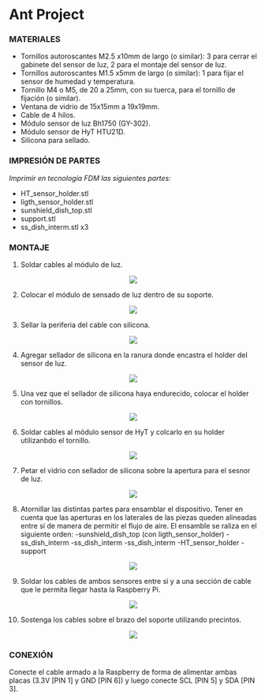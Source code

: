 # Ant Project

### MATERIALES

- Tornillos autoroscantes M2.5 x10mm de largo (o similar): 3 para cerrar el gabinete del sensor de luz, 2 para el montaje del sensor de luz.
- Tornillos autoroscantes M1.5 x5mm de largo (o similar): 1 para fijar el sensor de humedad y temperatura.
- Tornillo M4 o M5, de 20 a 25mm, con su tuerca, para el tornillo de fijación (o similar).
- Ventana de vidrio de 15x15mm a 19x19mm.
- Cable de 4 hilos.
- Módulo sensor de luz Bh1750 (GY-302).
- Módulo sensor de HyT HTU21D.
- Silicona para sellado.

### IMPRESIÓN DE PARTES

*Imprimir en tecnología FDM las siguientes partes:*
- HT_sensor_holder.stl
- ligth_sensor_holder.stl
- sunshield_dish_top.stl
- support.stl
- ss_dish_interm.stl  x3

### MONTAJE

1. Soldar cables al módulo de luz.

<p align="center"> <img src="https://github.com/prototipado/ant_recorder/blob/main/Hardware/Imagenes/img_1.jpeg"> </p>

2. Colocar el módulo de sensado de luz dentro de su soporte.

<p align="center"> <img src="https://github.com/prototipado/ant_recorder/blob/main/Hardware/Imagenes/img_2.jpeg" > </p>

3. Sellar la periferia del cable con silicona.

<p align="center"> <img src="https://github.com/prototipado/ant_recorder/blob/main/Hardware/Imagenes/img_3.jpeg" > </p>

4. Agregar sellador de silicona en la ranura donde encastra el holder del sensor de luz.

<p align="center"> <img src="https://github.com/prototipado/ant_recorder/blob/main/Hardware/Imagenes/img_4.jpeg" > </p>

5. Una vez que el sellador de silicona haya endurecido, colocar el holder con tornillos.

<p align="center"> <img src="https://github.com/prototipado/ant_recorder/blob/main/Hardware/Imagenes/img_5.jpeg" > </p>

6. Soldar cables al módulo sensor de HyT y colcarlo en su holder utilizanbdo el tornillo.

<p align="center"> <img src="https://github.com/prototipado/ant_recorder/blob/main/Hardware/Imagenes/img_6.jpeg" > </p>

7. Petar el vidrio con sellador de silicona sobre la apertura para el sesnor de luz.

<p align="center"> <img src="https://github.com/prototipado/ant_recorder/blob/main/Hardware/Imagenes/img_10.jpeg"  </p>

8. Atornillar las distintas partes para ensamblar el dispositivo. Tener en cuenta que las aperturas en los laterales de las piezas queden alineadas entre sí de manera de permitir el flujo de aire.
El ensamble se raliza en el siguiente orden:
-sunshield_dish_top (con ligth_sensor_holder)
-ss_dish_interm
-ss_dish_interm
-ss_dish_interm
-HT_sensor_holder
-support




<p align="center"> <img src="https://github.com/prototipado/ant_recorder/blob/main/Hardware/Imagenes/img_8.jpeg"> </p>

9. Soldar los cables de ambos sensores entre sí y a una sección de cable que le permita llegar hasta la Raspberry Pi.

<p align="center"> <img src="https://github.com/prototipado/ant_recorder/blob/main/Hardware/Imagenes/img_7.jpeg" > </p>

10. Sostenga los cables sobre el brazo del soporte utilizando precintos.

<p align="center"> <img src="https://github.com/prototipado/ant_recorder/blob/main/Hardware/Imagenes/img_9.jpeg" > </p>

### CONEXIÓN
Conecte el cable armado a la Raspberry de forma de alimentar ambas placas (3.3V [PIN 1] y GND [PIN 6]) y luego conecte SCL [PIN 5] y SDA [PIN 3].
